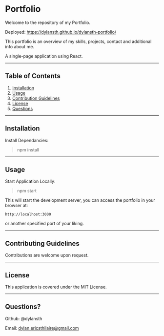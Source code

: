 # Portfolio

Welcome to the repository of my Portfolio.

Deployed: https://dylansth.github.io/dylansth-portfolio/

This portfolio is an overview of my skills, projects, contact and additional info about me.

A single-page application using React.

---
## Table of Contents

1. [Installation](##-installation)
2. [Usage](##-usage)
3. [Contribution Guidelines](##-contribution-guidelines)
4. [License](##-license)
5. [Questions](##-questions)
---

## Installation

Install Dependancies:

>npm install

---
## Usage

Start Application Locally:

>npm start

This will start the development server, you can access the portfolio in your browser at:

`http://localhost:3000`

or another specified port of your liking.

---

## Contributing Guidelines

Contributions are welcome upon request.

---

## License

This application is covered under the MIT License.

---

## Questions?

Github: @dylansth

Email: dylan.ericsthilaire@gmail.com

